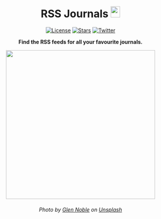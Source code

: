 <h1 align="center">RSS Journals   <img width="25" height="30" src="https://user-images.githubusercontent.com/25629697/187551775-6f132251-a903-462e-b10e-75998a66d346.png"></h1>
<p align="center">
<a href="#"><img alt="License" src="https://img.shields.io/github/license/roaldarbol/rss-journals?style=flat-square"></a>
<a href="#"><img alt="Stars" src="https://img.shields.io/github/stars/roaldarbol/rss-journals?style=social"></a>
<a href="#"><img alt="Twitter" src="https://img.shields.io/twitter/follow/roaldarbol?style=social"></a>
</p>

<p align="center">
  <b>Find the RSS feeds for all your favourite journals.</b>
</p>

<p align="center">
  <img width="400" src="https://user-images.githubusercontent.com/25629697/187555012-3744225c-c40c-473f-9ecb-999116735a5c.jpeg"> 
</p>
<h6 align="center">Photo by <a href="https://unsplash.com/@glennoble?utm_source=unsplash&utm_medium=referral&utm_content=creditCopyText">Glen Noble</a> on <a href="https://unsplash.com/s/photos/bookshelf?utm_source=unsplash&utm_medium=referral&utm_content=creditCopyText">Unsplash</a>
</h6>



